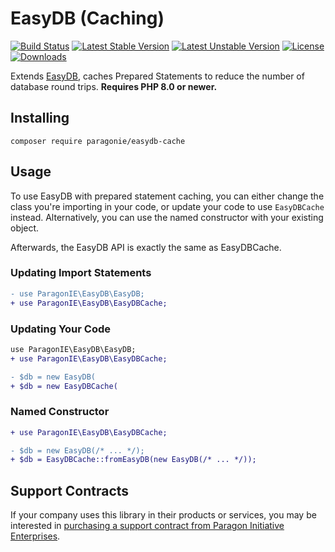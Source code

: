 # EasyDB (Caching)

[![Build Status](https://github.com/paragonie/easydb-cache/actions/workflows/ci.yml/badge.svg)](https://github.com/paragonie/easydb-cache/actions)
[![Latest Stable Version](https://poser.pugx.org/paragonie/easydb-cache/v/stable)](https://packagist.org/packages/paragonie/easydb-cache)
[![Latest Unstable Version](https://poser.pugx.org/paragonie/easydb-cache/v/unstable)](https://packagist.org/packages/paragonie/easydb-cache)
[![License](https://poser.pugx.org/paragonie/easydb-cache/license)](https://packagist.org/packages/paragonie/easydb-cache)
[![Downloads](https://img.shields.io/packagist/dt/paragonie/easydb-cache.svg)](https://packagist.org/packages/paragonie/easydb-cache)

Extends [EasyDB](https://github.com/paragonie/easydb), caches Prepared Statements
to reduce the number of database round trips. **Requires PHP 8.0 or newer.**

## Installing

```terminal
composer require paragonie/easydb-cache
```

## Usage

To use EasyDB with prepared statement caching, you can either change the class you're importing
in your code, or update your code to use `EasyDBCache` instead. Alternatively, you can use the
named constructor with your existing object.

Afterwards, the EasyDB API is exactly the same as EasyDBCache.

### Updating Import Statements

```diff
- use ParagonIE\EasyDB\EasyDB;
+ use ParagonIE\EasyDB\EasyDBCache;
```

### Updating Your Code

```diff
use ParagonIE\EasyDB\EasyDB;
+ use ParagonIE\EasyDB\EasyDBCache;

- $db = new EasyDB(
+ $db = new EasyDBCache(
```

### Named Constructor

```diff
+ use ParagonIE\EasyDB\EasyDBCache;

- $db = new EasyDB(/* ... */);
+ $db = EasyDBCache::fromEasyDB(new EasyDB(/* ... */));
```

## Support Contracts

If your company uses this library in their products or services, you may be
interested in [purchasing a support contract from Paragon Initiative Enterprises](https://paragonie.com/enterprise).
